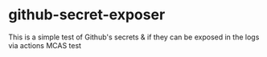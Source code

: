 # github-secret-exposer
This is a simple test of Github's secrets &amp; if they can be exposed in the logs via actions
MCAS test
